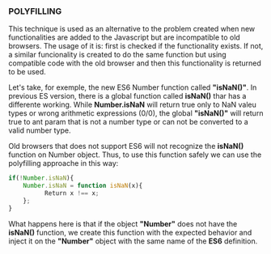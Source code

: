 ### POLYFILLING

This technique is used as an alternative to the problem created when new functionalities are added to the Javascript but are
incompatible to old browsers. The usage of it is: first is checked if the functionality exists. If not, a similar funcionality
is created to do the same function but using compatible code with the old browser and then this functionality is returned to 
be used.

Let's take, for exemple, the new ES6 Number function called **"isNaN()"**. In previous ES version, there is a global function
called **isNaN()** thar has a differente working. While **Number.isNaN** will return true only to NaN valeu types or wrong 
arithmetic expressions (0/0), the global **"isNaN()"** will return true to ant param that is not a number type or can not be
converted to a valid number type.

Old browsers that does not support ES6 will not recognize the **isNaN()** function on Number object. Thus, to use this function 
safely we can use the polyfilling approache in this way:

```javascript
if(!Number.isNaN){ 
    Number.isNaN = function isNaN(x){
          Return x !== x;
    };
}	
```

What happens here is that if the object **"Number"** does not have the **isNaN()** function, we create this function with the
expected behavior and inject it on the **"Number"** object with the same name of the **ES6** definition.
